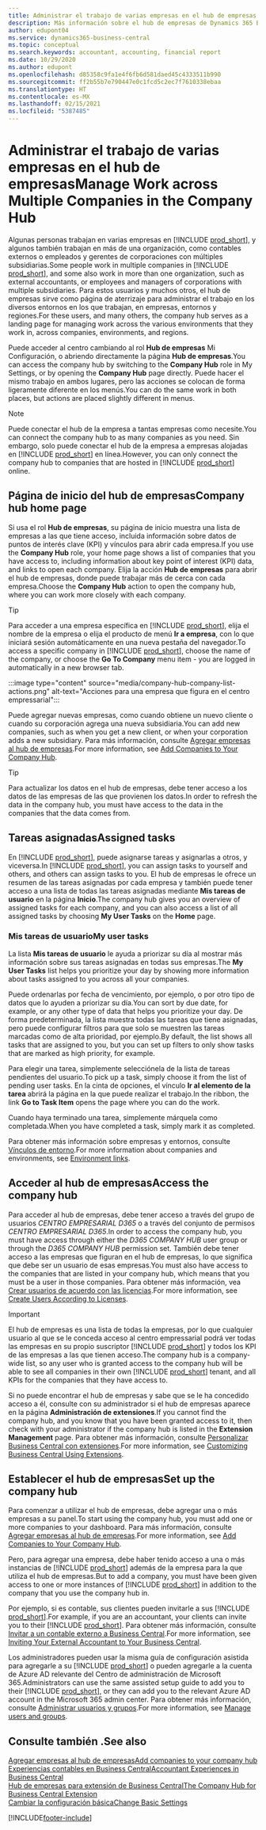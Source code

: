 ```yaml
---
title: Administrar el trabajo de varias empresas en el hub de empresas
description: Más información sobre el hub de empresas de Dynamics 365 Business Central que puede utilizar para gestionar su trabajo en varias empresas.
author: edupont04
ms.service: dynamics365-business-central
ms.topic: conceptual
ms.search.keywords: accountant, accounting, financial report
ms.date: 10/29/2020
ms.author: edupont
ms.openlocfilehash: d85358c9fa1e4f6fb6d581daed45c4333511b990
ms.sourcegitcommit: ff2b55b7e790447e0c1fcd5c2ec7f7610338ebaa
ms.translationtype: HT
ms.contentlocale: es-MX
ms.lasthandoff: 02/15/2021
ms.locfileid: "5387485"
---
```

# <a name="manage-work-across-multiple-companies-in-the-company-hub"></a><span data-ttu-id="73e24-103">Administrar el trabajo de varias empresas en el hub de empresas</span><span class="sxs-lookup"><span data-stu-id="73e24-103">Manage Work across Multiple Companies in the Company Hub</span></span>

<span data-ttu-id="73e24-104">Algunas personas trabajan en varias empresas en [!INCLUDE [prod_short](includes/prod_short.md)], y algunos también trabajan en más de una organización, como contables externos o empleados y gerentes de corporaciones con múltiples subsidiarias.</span><span class="sxs-lookup"><span data-stu-id="73e24-104">Some people work in multiple companies in [!INCLUDE [prod_short](includes/prod_short.md)], and some also work in more than one organization, such as external accountants, or employees and managers of corporations with multiple subsidiaries.</span></span> <span data-ttu-id="73e24-105">Para estos usuarios y muchos otros, el hub de empresas sirve como página de aterrizaje para administrar el trabajo en los diversos entornos en los que trabajan, en empresas, entornos y regiones.</span><span class="sxs-lookup"><span data-stu-id="73e24-105">For these users, and many others, the company hub serves as a landing page for managing work across the various environments that they work in, across companies, environments, and regions.</span></span>  

<span data-ttu-id="73e24-106">Puede acceder al centro cambiando al rol **Hub de empresas** Mi Configuración, o abriendo directamente la página **Hub de empresas**.</span><span class="sxs-lookup"><span data-stu-id="73e24-106">You can access the company hub by switching to the **Company Hub** role in My Settings, or by opening the **Company Hub** page directly.</span></span> <span data-ttu-id="73e24-107">Puede hacer el mismo trabajo en ambos lugares, pero las acciones se colocan de forma ligeramente diferente en los menús.</span><span class="sxs-lookup"><span data-stu-id="73e24-107">You can do the same work in both places, but actions are placed slightly different in menus.</span></span>  

> [!NOTE]
> <span data-ttu-id="73e24-108">Puede conectar el hub de la empresa a tantas empresas como necesite.</span><span class="sxs-lookup"><span data-stu-id="73e24-108">You can connect the company hub to as many companies as you need.</span></span> <span data-ttu-id="73e24-109">Sin embargo, solo puede conectar el hub de la empresa a empresas alojadas en [!INCLUDE [prod_short](includes/prod_short.md)] en línea.</span><span class="sxs-lookup"><span data-stu-id="73e24-109">However, you can only connect the company hub to companies that are hosted in [!INCLUDE [prod_short](includes/prod_short.md)] online.</span></span>

## <a name="company-hub-home-page"></a><span data-ttu-id="73e24-110">Página de inicio del hub de empresas</span><span class="sxs-lookup"><span data-stu-id="73e24-110">Company hub home page</span></span>

<span data-ttu-id="73e24-111">Si usa el rol **Hub de empresas**, su página de inicio muestra una lista de empresas a las que tiene acceso, incluida información sobre datos de puntos de interés clave (KPI) y vínculos para abrir cada empresa.</span><span class="sxs-lookup"><span data-stu-id="73e24-111">If you use the **Company Hub** role, your home page shows a list of companies that you have access to, including information about key point of interest (KPI) data, and links to open each company.</span></span> <!--You can customize the dashboard to show the data points that you want to see by adding or removing columns. For example, you might want to see taxes that are due, how many open sales documents each company has, or the number of purchase invoices that are due next week. You can configure the view to suit your needs. If you have added many companies, you can use filters to sort your view.--> <span data-ttu-id="73e24-112">Elija la acción **Hub de empresas** para abrir el hub de empresas, donde puede trabajar más de cerca con cada empresa.</span><span class="sxs-lookup"><span data-stu-id="73e24-112">Choose the **Company Hub** action to open the company hub, where you can work more closely with each company.</span></span>  

> [!TIP]
> <span data-ttu-id="73e24-113">Para acceder a una empresa específica en [!INCLUDE [prod_short](includes/prod_short.md)], elija el nombre de la empresa o elija el producto de menú **Ir a empresa**, con lo que iniciará sesión automáticamente en una nueva pestaña del navegador.</span><span class="sxs-lookup"><span data-stu-id="73e24-113">To access a specific company in [!INCLUDE [prod_short](includes/prod_short.md)], choose the name of the company, or choose the **Go To Company** menu item - you are logged in automatically in a new browser tab.</span></span>

:::image type="content" source="media/company-hub-company-list-actions.png" alt-text="Acciones para una empresa que figura en el centro empressarial":::

<span data-ttu-id="73e24-115">Puede agregar nuevas empresas, como cuando obtiene un nuevo cliente o cuando su corporación agrega una nueva subsidiaria.</span><span class="sxs-lookup"><span data-stu-id="73e24-115">You can add new companies, such as when you get a new client, or when your corporation adds a new subsidiary.</span></span> <span data-ttu-id="73e24-116">Para más información, consulte [Agregar empresas al hub de empresas](company-hub-add-company.md).</span><span class="sxs-lookup"><span data-stu-id="73e24-116">For more information, see [Add Companies to Your Company Hub](company-hub-add-company.md).</span></span>  

> [!TIP]
> <span data-ttu-id="73e24-117">Para actualizar los datos en el hub de empresas, debe tener acceso a los datos de las empresas de las que provienen los datos.</span><span class="sxs-lookup"><span data-stu-id="73e24-117">In order to refresh the data in the company hub, you must have access to the data in the companies that the data comes from.</span></span>

<!--## Company details

In the **Company Hub** page, you can see more information about each company by choosing the name of the company that you want to learn more about. This opens the **Company Details** pane, where you can see additional information, such as the following:  

* Cash account balances  
* Cash flow forecast  
* Overdue purchase invoices  
* Overdue sales invoices  

> [!TIP]
> You can launch predefined Excel workbooks from the **Reports** tab in the ribbon. These Excel workbooks are designed as ready-to-print key financial statements and reports, but you can also modify them to fit your needs. For more information, see [Analyzing Financial Statements in Microsoft Excel](finance-analyze-excel.md).  

Otherwise, close the details pane and continue to the next company.  -->

## <a name="assigned-tasks"></a><span data-ttu-id="73e24-118">Tareas asignadas</span><span class="sxs-lookup"><span data-stu-id="73e24-118">Assigned tasks</span></span>

<span data-ttu-id="73e24-119">En [!INCLUDE [prod_short](includes/prod_short.md)], puede asignarse tareas y asignarlas a otros, y viceversa.</span><span class="sxs-lookup"><span data-stu-id="73e24-119">In [!INCLUDE [prod_short](includes/prod_short.md)], you can assign tasks to yourself and others, and others can assign tasks to you.</span></span> <span data-ttu-id="73e24-120">El hub de empresas le ofrece un resumen de las tareas asignadas por cada empresa y también puede tener acceso a una lista de todas las tareas asignadas mediante **Mis tareas de usuario** en la página **Inicio**.</span><span class="sxs-lookup"><span data-stu-id="73e24-120">The company hub gives you an overview of assigned tasks for each company, and you can also access a list of all assigned tasks by choosing **My User Tasks** on the **Home** page.</span></span>  

<!--In the client company, you also have cues that call out tasks assigned to you in this particular client.  -->

### <a name="my-user-tasks"></a><span data-ttu-id="73e24-121">Mis tareas de usuario</span><span class="sxs-lookup"><span data-stu-id="73e24-121">My user tasks</span></span>

<span data-ttu-id="73e24-122">La lista **Mis tareas de usuario** le ayuda a priorizar su día al mostrar más información sobre sus tareas asignadas en todas sus empresas.</span><span class="sxs-lookup"><span data-stu-id="73e24-122">The **My User Tasks** list helps you prioritize your day by showing more information about tasks assigned to you across all your companies.</span></span>  

<span data-ttu-id="73e24-123">Puede ordenarlas por fecha de vencimiento, por ejemplo, o por otro tipo de datos que lo ayuden a priorizar su día.</span><span class="sxs-lookup"><span data-stu-id="73e24-123">You can sort by due date, for example, or any other type of data that helps you prioritize your day.</span></span> <span data-ttu-id="73e24-124">De forma predeterminada, la lista muestra todas las tareas que tiene asignadas, pero puede configurar filtros para que solo se muestren las tareas marcadas como de alta prioridad, por ejemplo.</span><span class="sxs-lookup"><span data-stu-id="73e24-124">By default, the list shows all tasks that are assigned to you, but you can set up filters to only show tasks that are marked as high priority, for example.</span></span>  

<span data-ttu-id="73e24-125">Para elegir una tarea, simplemente selecciónela de la lista de tareas pendientes del usuario.</span><span class="sxs-lookup"><span data-stu-id="73e24-125">To pick up a task, simply choose it from the list of pending user tasks.</span></span> <span data-ttu-id="73e24-126">En la cinta de opciones, el vínculo **Ir al elemento de la tarea** abrirá la página en la que puede realizar el trabajo.</span><span class="sxs-lookup"><span data-stu-id="73e24-126">In the ribbon, the link **Go to Task Item** opens the page where you can do the work.</span></span>  

<span data-ttu-id="73e24-127">Cuando haya terminado una tarea, simplemente márquela como completada.</span><span class="sxs-lookup"><span data-stu-id="73e24-127">When you have completed a task, simply mark it as completed.</span></span>  

<span data-ttu-id="73e24-128">Para obtener más información sobre empresas y entornos, consulte [Vínculos de entorno](company-hub-add-company.md#environment-links).</span><span class="sxs-lookup"><span data-stu-id="73e24-128">For more information about companies and environments, see [Environment links](company-hub-add-company.md#environment-links).</span></span>  

## <a name="access-the-company-hub"></a><span data-ttu-id="73e24-129">Acceder al hub de empresas</span><span class="sxs-lookup"><span data-stu-id="73e24-129">Access the company hub</span></span>

<span data-ttu-id="73e24-130">Para acceder al hub de empresas, debe tener acceso a través del grupo de usuarios *CENTRO EMPRESARIAL D365* o a través del conjunto de permisos *CENTRO EMPRESARIAL D365*.</span><span class="sxs-lookup"><span data-stu-id="73e24-130">In order to access the company hub, you must have access through either the *D365 COMPANY HUB* user group or through the *D365 COMPANY HUB*  permission set.</span></span> <span data-ttu-id="73e24-131">También debe tener acceso a las empresas que figuran en el hub de empresas, lo que significa que debe ser un usuario de esas empresas.</span><span class="sxs-lookup"><span data-stu-id="73e24-131">You must also have access to the companies that are listed in your company hub, which means that you must be a user in those companies.</span></span> <span data-ttu-id="73e24-132">Para obtener más información, vea [Crear usuarios de acuerdo con las licencias](ui-how-users-permissions.md).</span><span class="sxs-lookup"><span data-stu-id="73e24-132">For more information, see [Create Users According to Licenses](ui-how-users-permissions.md).</span></span>  

> [!IMPORTANT]
> <span data-ttu-id="73e24-133">El hub de empresas es una lista de todas la empresas, por lo que cualquier usuario al que se le conceda acceso al centro empressarial podrá ver todas las empresas en su propio suscriptor [!INCLUDE [prod_short](includes/prod_short.md)] y todos los KPI de las empresas a las que tienen acceso.</span><span class="sxs-lookup"><span data-stu-id="73e24-133">The company hub is a company-wide list, so any user who is granted access to the company hub will be able to see all companies in their own [!INCLUDE [prod_short](includes/prod_short.md)] tenant, and all KPIs for the companies that they have access to.</span></span>

<span data-ttu-id="73e24-134">Si no puede encontrar el hub de empresas y sabe que se le ha concedido acceso a él, consulte con su administrador si el hub de empresas aparece en la página **Administración de extensiones**.</span><span class="sxs-lookup"><span data-stu-id="73e24-134">If you cannot find the company hub, and you know that you have been granted access to it, then check with your administrator if the company hub is listed in the **Extension Management** page.</span></span> <span data-ttu-id="73e24-135">Para obtener más información, consulte [Personalizar Business Central con extensiones](ui-extensions.md).</span><span class="sxs-lookup"><span data-stu-id="73e24-135">For more information, see [Customizing Business Central Using Extensions](ui-extensions.md).</span></span>  

## <a name="set-up-the-company-hub"></a><span data-ttu-id="73e24-136">Establecer el hub de empresas</span><span class="sxs-lookup"><span data-stu-id="73e24-136">Set up the company hub</span></span>

<span data-ttu-id="73e24-137">Para comenzar a utilizar el hub de empresas, debe agregar una o más empresas a su panel.</span><span class="sxs-lookup"><span data-stu-id="73e24-137">To start using the company hub, you must add one or more companies to your dashboard.</span></span> <span data-ttu-id="73e24-138">Para más información, consulte [Agregar empresas al hub de empresas](company-hub-add-company.md).</span><span class="sxs-lookup"><span data-stu-id="73e24-138">For more information, see [Add Companies to Your Company Hub](company-hub-add-company.md).</span></span>  

<span data-ttu-id="73e24-139">Pero, para agregar una empresa, debe haber tenido acceso a una o más instancias de [!INCLUDE [prod_short](includes/prod_short.md)] además de la empresa para la que utiliza el hub de empresas.</span><span class="sxs-lookup"><span data-stu-id="73e24-139">But to add a company, you must have been given access to one or more instances of [!INCLUDE [prod_short](includes/prod_short.md)] in addition to the company that you use the company hub in.</span></span>  

<span data-ttu-id="73e24-140">Por ejemplo, si es contable, sus clientes pueden invitarle a sus [!INCLUDE [prod_short](includes/prod_short.md)].</span><span class="sxs-lookup"><span data-stu-id="73e24-140">For example, if you are an accountant, your clients can invite you to their [!INCLUDE [prod_short](includes/prod_short.md)].</span></span> <span data-ttu-id="73e24-141">Para obtener más información, consulte [Invitar a un contable externo a Business Central](finance-accounting.md#inviteaccountant).</span><span class="sxs-lookup"><span data-stu-id="73e24-141">For more information, see [Inviting Your External Accountant to Your Business Central](finance-accounting.md#inviteaccountant).</span></span>  

<span data-ttu-id="73e24-142">Los administradores pueden usar la misma guía de configuración asistida para agregarle a su [!INCLUDE [prod_short](includes/prod_short.md)] o pueden agregarle a la cuenta de Azure AD relevante del Centro de administración de Microsoft 365.</span><span class="sxs-lookup"><span data-stu-id="73e24-142">Administrators can use the same assisted setup guide to add you to their [!INCLUDE [prod_short](includes/prod_short.md)], or they can add you to the relevant Azure AD account in the Microsoft 365 admin center.</span></span> <span data-ttu-id="73e24-143">Para obtener más información, consulte [Administrar usuarios y grupos](/microsoft-365/admin/add-users/?view=o365-worldwide&preserve-view=true).</span><span class="sxs-lookup"><span data-stu-id="73e24-143">For more information, see [Manage users and groups](/microsoft-365/admin/add-users/?view=o365-worldwide&preserve-view=true).</span></span>  

## <a name="see-also"></a><span data-ttu-id="73e24-144">Consulte también .</span><span class="sxs-lookup"><span data-stu-id="73e24-144">See also</span></span>

[<span data-ttu-id="73e24-145">Agregar empresas al hub de empresas</span><span class="sxs-lookup"><span data-stu-id="73e24-145">Add companies to your company hub</span></span>](company-hub-add-company.md)  
[<span data-ttu-id="73e24-146">Experiencias contables en Business Central</span><span class="sxs-lookup"><span data-stu-id="73e24-146">Accountant Experiences in Business Central</span></span>](finance-accounting.md)  
[<span data-ttu-id="73e24-147">Hub de empresas para extensión de Business Central</span><span class="sxs-lookup"><span data-stu-id="73e24-147">The Company Hub for Business Central Extension</span></span>](ui-extensions-company-hub.md)  
[<span data-ttu-id="73e24-148">Cambiar la configuración básica</span><span class="sxs-lookup"><span data-stu-id="73e24-148">Change Basic Settings</span></span>](ui-change-basic-settings.md)  


[!INCLUDE[footer-include](includes/footer-banner.md)]